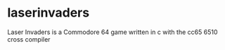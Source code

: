 # laserinvaders
Laser Invaders is a Commodore 64 game written in c with the cc65 6510 cross compiler
